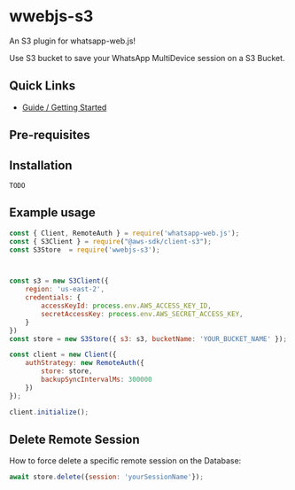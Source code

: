 # wwebjs-s3
An S3 plugin for whatsapp-web.js! 

Use S3 bucket to save your WhatsApp MultiDevice session on a S3 Bucket.

## Quick Links

* [Guide / Getting Started](https://wwebjs.dev/guide/authentication.html)

## Pre-requisites


## Installation

`TODO`


## Example usage

```js
const { Client, RemoteAuth } = require('whatsapp-web.js');
const { S3Client } = require("@aws-sdk/client-s3");
const S3Store  = require('wwebjs-s3');



const s3 = new S3Client({
    region: 'us-east-2',
    credentials: {
        accessKeyId: process.env.AWS_ACCESS_KEY_ID,
        secretAccessKey: process.env.AWS_SECRET_ACCESS_KEY,
    }
})
const store = new S3Store({ s3: s3, bucketName: 'YOUR_BUCKET_NAME' });

const client = new Client({
    authStrategy: new RemoteAuth({
        store: store,
        backupSyncIntervalMs: 300000
    })
});

client.initialize();


```

## Delete Remote Session

How to force delete a specific remote session on the Database:

```js
await store.delete({session: 'yourSessionName'});
```